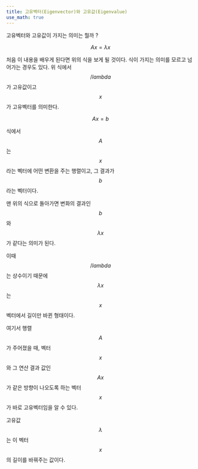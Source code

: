 ```yaml
---
title: 고유벡터(Eigenvector)와 고유값(Eigenvalue)
use_math: true
---
```


고유벡터와 고유값이 가지는 의미는 뭘까 ?

$$Ax =\lambda x$$

처음 이 내용을 배우게 된다면 위의 식을 보게 될 것이다.  식이 가지는 의미를 모르고 넘어가는 경우도 있다.
위 식에서 $$/lambda$$가 고유값이고 $$x$$가 고유벡터를 의미한다.

$$Ax=b$$

식에서 $$A$$는 $$x$$라는 벡터에 어떤 변환을 주는 행렬이고, 그 결과가 $$b$$라는 벡터이다.

맨 위의 식으로 돌아가면 변화의 결과인 $$b$$ 와 $$\lambda x$$ 가 같다는 의미가 된다.

이때 $$/lambda$$ 는 상수이기 때문에 $$\lambda x$$ 는 $$x$$ 벡터에서 길이만 바뀐 형태이다.

여기서 행렬 $$A$$가 주어졌을 때, 벡터 $$x$$와 그 연산 결과 값인 $$Ax$$가 같은 방향이 나오도록 하는 벡터 $$x$$ 가 바로 고유벡터임을 알 수 있다.

고유값 $$\lambda$$는 이 벡터 $$x$$의 길이를 바꿔주는 값이다.

